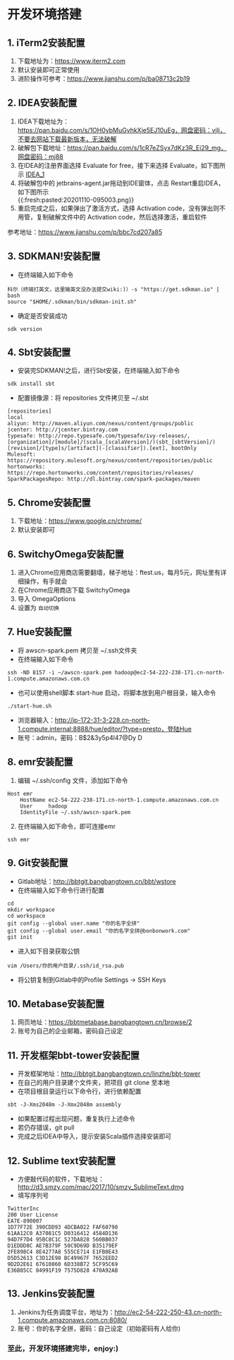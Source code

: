 # 开发环境搭建
## 1. iTerm2安装配置

1. 下载地址为：https://www.iterm2.com
2. 默认安装即可正常使用
3. 进阶操作可参考：https://www.jianshu.com/p/ba08713c2b19

## 2. IDEA安装配置

1. IDEA下载地址为：https://pan.baidu.com/s/1OH0ybMuGvhkXie5EJ10uEg，网盘密码：vjli，不要去网站下载最新版本，无法破解
2. 破解包下载地址：https://pan.baidu.com/s/1cR7eZSyx7dKz3R_Ei29_mg，网盘密码：mj88
3. 在IDEA的注册界面选择 Evaluate for free，接下来选择 Evaluate，如下图所示
[IDEA_1](https://github.com/RampageLi/BigData-Notes/blob/master/pics/IDEA_1.png)
4. 将破解包中的 jetbrains-agent.jar拖动到IDE窗体，点击 Restart重启IDEA，如下图所示  
{{:fresh:pasted:20201110-095003.png}}  
5. 重启完成之后，如果弹出了激活方式，选择 Activation code，没有弹出则不用管，复制破解文件中的 Activation code，然后选择激活，重启软件

参考地址：https://www.jianshu.com/p/bbc7cd207a85

## 3. SDKMAN!安装配置

+ 在终端输入如下命令

```
科尔（终端打英文，这里输英文没办法提交wiki:)）-s "https://get.sdkman.io" | bash
source "$HOME/.sdkman/bin/sdkman-init.sh"
```

+ 确定是否安装成功

```
sdk version
```

## 4. Sbt安装配置

+ 安装完SDKMAN!之后，进行Sbt安装，在终端输入如下命令

```
sdk install sbt
```

+ 配置镜像源：将 repositories 文件拷贝至 ~/.sbt

```
[repositories]
local
aliyun: http://maven.aliyun.com/nexus/content/groups/public
jcenter: http://jcenter.bintray.com
typesafe: http://repo.typesafe.com/typesafe/ivy-releases/, [organization]/[module]/(scala_[scalaVersion]/)(sbt_[sbtVersion]/)[revision]/[type]s/[artifact](-[classifier]).[ext], bootOnly
Mulesoft: https://repository.mulesoft.org/nexus/content/repositories/public
hortonworks: https://repo.hortonworks.com/content/repositories/releases/
SparkPackagesRepo: http://dl.bintray.com/spark-packages/maven
```

## 5. Chrome安装配置

1. 下载地址：https://www.google.cn/chrome/
2. 默认安装即可

## 6. SwitchyOmega安装配置

1. 进入Chrome应用商店需要翻墙，梯子地址：ftest.us，每月5元，网址里有详细操作，有手就会
2. 在Chrome应用商店下载 SwitchyOmega
3. 导入 OmegaOptions
4. 设置为 `自动切换`

## 7. Hue安装配置

+ 将 awscn-spark.pem 拷贝至 ~/.ssh文件夹
+ 在终端输入如下命令

```
ssh -ND 8157 -i ~/awscn-spark.pem hadoop@ec2-54-222-238-171.cn-north-1.compute.amazonaws.com.cn
```

+ 也可以使用shell脚本 start-hue 启动，将脚本放到用户根目录，输入命令

```
./start-hue.sh
```

+ 浏览器输入：http://ip-172-31-3-228.cn-north-1.compute.internal:8888/hue/editor/?type=presto，登陆Hue
+ 账号：admin，密码：B$2&3y5p4l47@Dy
D
## 8. emr安装配置
1. 编辑 ~/.ssh/config 文件，添加如下命令
```
Host emr
    HostName ec2-54-222-238-171.cn-north-1.compute.amazonaws.com.cn
    User     hadoop
    IdentityFile ~/.ssh/awscn-spark.pem
```
2. 在终端输入如下命令，即可连接emr
```
ssh emr
```

## 9. Git安装配置

+ Gitlab地址：http://bbtgit.bangbangtown.cn/bbt/wstore
+ 在终端输入如下命令行进行配置

```
cd
mkdir workspace
cd workspace
git config --global user.name "你的名字全拼"
git config --global user.email "你的名字全拼@bonbonwork.com"
git init
```

+ 进入如下目录获取公钥

```
vim /Users/你的用户目录/.ssh/id_rsa.pub
```

+ 将公钥复制到Gitlab中的Profile Settings -> SSH Keys

## 10. Metabase安装配置

1. 网页地址：https://bbtmetabase.bangbangtown.cn/browse/2
2. 账号为自己的企业邮箱，密码自己设定

## 11. 开发框架bbt-tower安装配置

+ 开发框架地址：http://bbtgit.bangbangtown.cn/linzhe/bbt-tower
+ 在自己的用户目录建个文件夹，把项目 git clone 至本地
+ 在项目根目录运行以下命令行，进行依赖配置

```
sbt -J-Xms2048m -J-Xmx2048m assembly
```

+ 如果配置过程出现问题，重复执行上述命令
+ 若仍存错误，git pull
+ 完成之后IDEA中导入，提示安装Scala插件选择安装即可

## 12. Sublime text安装配置

+ 方便敲代码的软件，下载地址：http://d3.smzy.com/mac/2017/10/smzy_SublimeText.dmg
+ 填写序列号

```
TwitterInc
200 User License
EA7E-890007
1D77F72E 390CDD93 4DCBA022 FAF60790
61AA12C0 A37081C5 D0316412 4584D136
94D7F7D4 95BC8C1C 527DA828 560BB037
D1EDDD8C AE7B379F 50C9D69D B35179EF
2FE898C4 8E4277A8 555CE714 E1FB0E43
D5D52613 C3D12E98 BC49967F 7652EED2
9D2D2E61 67610860 6D338B72 5CF95C69
E36B85CC 84991F19 7575D828 470A92AB
```

## 13. Jenkins安装配置

1. Jenkins为任务调度平台，地址为：http://ec2-54-222-250-43.cn-north-1.compute.amazonaws.com.cn:8080/
2. 账号：你的名字全拼，密码：自己设定（初始密码有人给你)

### 至此，开发环境搭建完毕，enjoy:)  
